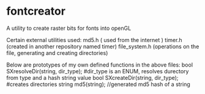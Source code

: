 fontcreator
===========

A utility to create raster bits for fonts into openGL

Certain external utilities used:
md5.h ( used from the internet )
timer.h (created in another repository named timer)
file_system.h (operations on the file, generating and creating directories)

Below are prototypes of my own defined functions in the above files:
bool SXresolveDir(string, dir_type);  #dir_type is an ENUM, resolves durectory from type and a hash string value
bool SXcreateDir(string, dir_type);  #creates directories
string md5(string); //generated md5 hash of a string
